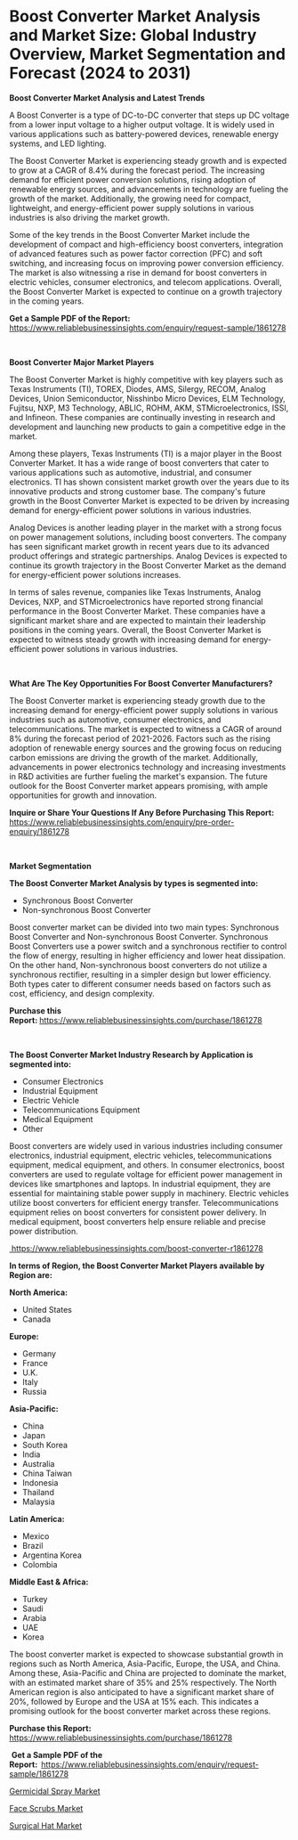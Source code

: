 <p><h1>Boost Converter Market Analysis and Market Size: Global Industry Overview, Market Segmentation and Forecast (2024 to 2031)</h1></p><p><strong>Boost Converter Market Analysis and Latest Trends</strong></p>
<p><p>A Boost Converter is a type of DC-to-DC converter that steps up DC voltage from a lower input voltage to a higher output voltage. It is widely used in various applications such as battery-powered devices, renewable energy systems, and LED lighting.</p><p>The Boost Converter Market is experiencing steady growth and is expected to grow at a CAGR of 8.4% during the forecast period. The increasing demand for efficient power conversion solutions, rising adoption of renewable energy sources, and advancements in technology are fueling the growth of the market. Additionally, the growing need for compact, lightweight, and energy-efficient power supply solutions in various industries is also driving the market growth.</p><p>Some of the key trends in the Boost Converter Market include the development of compact and high-efficiency boost converters, integration of advanced features such as power factor correction (PFC) and soft switching, and increasing focus on improving power conversion efficiency. The market is also witnessing a rise in demand for boost converters in electric vehicles, consumer electronics, and telecom applications. Overall, the Boost Converter Market is expected to continue on a growth trajectory in the coming years.</p></p>
<p><strong>Get a Sample PDF of the Report:&nbsp;</strong> <a href="https://www.reliablebusinessinsights.com/enquiry/request-sample/1861278">https://www.reliablebusinessinsights.com/enquiry/request-sample/1861278</a></p>
<p>&nbsp;</p>
<p><strong>Boost Converter Major Market Players</strong></p>
<p><p>The Boost Converter Market is highly competitive with key players such as Texas Instruments (TI), TOREX, Diodes, AMS, Silergy, RECOM, Analog Devices, Union Semiconductor, Nisshinbo Micro Devices, ELM Technology, Fujitsu, NXP, M3 Technology, ABLIC, ROHM, AKM, STMicroelectronics, ISSI, and Infineon. These companies are continually investing in research and development and launching new products to gain a competitive edge in the market.</p><p>Among these players, Texas Instruments (TI) is a major player in the Boost Converter Market. It has a wide range of boost converters that cater to various applications such as automotive, industrial, and consumer electronics. TI has shown consistent market growth over the years due to its innovative products and strong customer base. The company's future growth in the Boost Converter Market is expected to be driven by increasing demand for energy-efficient power solutions in various industries.</p><p>Analog Devices is another leading player in the market with a strong focus on power management solutions, including boost converters. The company has seen significant market growth in recent years due to its advanced product offerings and strategic partnerships. Analog Devices is expected to continue its growth trajectory in the Boost Converter Market as the demand for energy-efficient power solutions increases.</p><p>In terms of sales revenue, companies like Texas Instruments, Analog Devices, NXP, and STMicroelectronics have reported strong financial performance in the Boost Converter Market. These companies have a significant market share and are expected to maintain their leadership positions in the coming years. Overall, the Boost Converter Market is expected to witness steady growth with increasing demand for energy-efficient power solutions in various industries.</p></p>
<p>&nbsp;</p>
<p><strong>What Are The Key Opportunities For Boost Converter Manufacturers?</strong></p>
<p><p>The Boost Converter market is experiencing steady growth due to the increasing demand for energy-efficient power supply solutions in various industries such as automotive, consumer electronics, and telecommunications. The market is expected to witness a CAGR of around 8% during the forecast period of 2021-2026. Factors such as the rising adoption of renewable energy sources and the growing focus on reducing carbon emissions are driving the growth of the market. Additionally, advancements in power electronics technology and increasing investments in R&D activities are further fueling the market's expansion. The future outlook for the Boost Converter market appears promising, with ample opportunities for growth and innovation.</p></p>
<p><strong>Inquire or Share Your Questions If Any Before Purchasing This Report:</strong> <a href="https://www.reliablebusinessinsights.com/enquiry/pre-order-enquiry/1861278">https://www.reliablebusinessinsights.com/enquiry/pre-order-enquiry/1861278</a></p>
<p>&nbsp;</p>
<p><strong>Market Segmentation</strong></p>
<p><strong>The Boost Converter Market Analysis by types is segmented into:</strong></p>
<p><ul><li>Synchronous Boost Converter</li><li>Non-synchronous Boost Converter</li></ul></p>
<p><p>Boost converter market can be divided into two main types: Synchronous Boost Converter and Non-synchronous Boost Converter. Synchronous Boost Converters use a power switch and a synchronous rectifier to control the flow of energy, resulting in higher efficiency and lower heat dissipation. On the other hand, Non-synchronous boost converters do not utilize a synchronous rectifier, resulting in a simpler design but lower efficiency. Both types cater to different consumer needs based on factors such as cost, efficiency, and design complexity.</p></p>
<p><strong>Purchase this Report:&nbsp;</strong><a href="https://www.reliablebusinessinsights.com/purchase/1861278">https://www.reliablebusinessinsights.com/purchase/1861278</a></p>
<p>&nbsp;</p>
<p><strong>The Boost Converter Market Industry Research by Application is segmented into:</strong></p>
<p><ul><li>Consumer Electronics</li><li>Industrial Equipment</li><li>Electric Vehicle</li><li>Telecommunications Equipment</li><li>Medical Equipment</li><li>Other</li></ul></p>
<p><p>Boost converters are widely used in various industries including consumer electronics, industrial equipment, electric vehicles, telecommunications equipment, medical equipment, and others. In consumer electronics, boost converters are used to regulate voltage for efficient power management in devices like smartphones and laptops. In industrial equipment, they are essential for maintaining stable power supply in machinery. Electric vehicles utilize boost converters for efficient energy transfer. Telecommunications equipment relies on boost converters for consistent power delivery. In medical equipment, boost converters help ensure reliable and precise power distribution.</p></p>
<p><a href="https://www.reliablebusinessinsights.com/boost-converter-r1861278">&nbsp;https://www.reliablebusinessinsights.com/boost-converter-r1861278</a></p>
<p><strong>In terms of Region, the Boost Converter Market Players available by Region are:</strong></p>
<p>
    <p> <strong> North America: </strong>
        <ul>
            <li>United States</li>
            <li>Canada</li>
        </ul>
        </p> 
    <p> <strong> Europe: </strong>
        <ul>
            <li>Germany</li>
            <li>France</li>
            <li>U.K.</li>
            <li>Italy</li>
            <li>Russia</li>
        </ul>
        </p> 
    <p> <strong> Asia-Pacific: </strong>
        <ul>
            <li>China</li>
            <li>Japan</li>
            <li>South Korea</li>
            <li>India</li>
            <li>Australia</li>
            <li>China Taiwan</li>
            <li>Indonesia</li>
            <li>Thailand</li>
            <li>Malaysia</li>
        </ul>
        </p> 
    <p> <strong> Latin America: </strong>
        <ul>
            <li>Mexico</li>
            <li>Brazil</li>
            <li>Argentina Korea</li>
            <li>Colombia</li>
        </ul>
        </p> 
    <p> <strong> Middle East & Africa: </strong>
        <ul>
            <li>Turkey</li>
            <li>Saudi</li>
            <li>Arabia</li>
            <li>UAE</li>
            <li>Korea</li>
        </ul>
    </p>
    </p>
<p><p>The boost converter market is expected to showcase substantial growth in regions such as North America, Asia-Pacific, Europe, the USA, and China. Among these, Asia-Pacific and China are projected to dominate the market, with an estimated market share of 35% and 25% respectively. The North American region is also anticipated to have a significant market share of 20%, followed by Europe and the USA at 15% each. This indicates a promising outlook for the boost converter market across these regions.</p></p>
<p><strong>Purchase this Report: </strong><a href="https://www.reliablebusinessinsights.com/purchase/1861278">https://www.reliablebusinessinsights.com/purchase/1861278</a></p>
<p>&nbsp;<strong>Get a Sample PDF of the Report:&nbsp;&nbsp;</strong><a href="https://www.reliablebusinessinsights.com/enquiry/request-sample/1861278">https://www.reliablebusinessinsights.com/enquiry/request-sample/1861278</a></p>
<p><strong></strong></p>
<p><p><a href="https://github.com/mbisetmhermsr/Market-Research-Report-List-3/blob/main/germicidal-spray-market.md">Germicidal Spray Market</a></p><p><a href="https://github.com/elizabethdagraca/Market-Research-Report-List-4/blob/main/face-scrubs-market.md">Face Scrubs Market</a></p><p><a href="https://github.com/cameroneffertz/Market-Research-Report-List-2/blob/main/surgical-hat-market.md">Surgical Hat Market</a></p></p>
